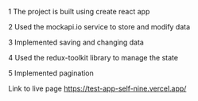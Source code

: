 1 The project is built using create react app

2 Used the mockapi.io service to store and modify data

3 Implemented saving and changing data

4 Used the redux-toolkit library to manage the state

5 Implemented pagination

Link to live page https://test-app-self-nine.vercel.app/
